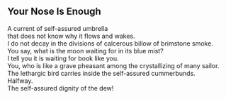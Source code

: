 Your Nose Is Enough
-------------------
A current of self-assured umbrella  
that does not know why it flows and wakes.  
I do not decay in the divisions of calcerous billow of brimstone smoke.  
You say, what is the moon waiting for in its blue mist?  
I tell you it is waiting for book like you.  
You, who is like a grave pheasant among the crystallizing of many sailor.  
The lethargic bird carries inside the self-assured cummerbunds.  
Halfway.  
The self-assured dignity of the dew!  
